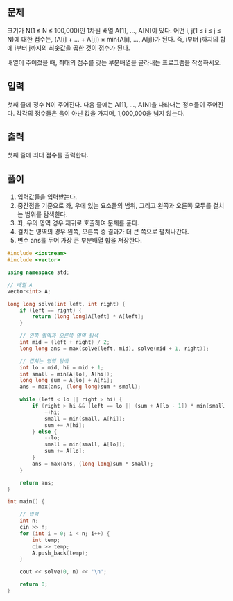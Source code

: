 ## 문제
크기가 N(1 ≤ N ≤ 100,000)인 1차원 배열 A[1], …, A[N]이 있다. 어떤 i, j(1 ≤ i ≤ j ≤ N)에 대한 점수는, (A[i] + … + A[j]) × min{A[i], …, A[j]}가 된다. 즉, i부터 j까지의 합에 i부터 j까지의 최솟값을 곱한 것이 점수가 된다.

배열이 주어졌을 때, 최대의 점수를 갖는 부분배열을 골라내는 프로그램을 작성하시오.

## 입력
첫째 줄에 정수 N이 주어진다. 다음 줄에는 A[1], …, A[N]을 나타내는 정수들이 주어진다. 각각의 정수들은 음이 아닌 값을 가지며, 1,000,000을 넘지 않는다.

## 출력
첫째 줄에 최대 점수를 출력한다.

## 풀이
1. 입력값들을 입력받는다.
2. 중간점을 기준으로 좌, 우에 있는 요소들의 범위, 그리고 왼쪽과 오른쪽 모두를 걸치는 범위를 탐색한다.
3. 좌, 우의 영역 경우 재귀로 호출하여 문제를 푼다.
4. 걸치는 영역의 경우 왼쪽, 오른쪽 중 결과가 더 큰 쪽으로 펼쳐나간다.
5. 변수 ans를 두어 가장 큰 부분배열 합을 저장한다.

```cpp
#include <iostream>
#include <vector>

using namespace std;

// 배열 A
vector<int> A;

long long solve(int left, int right) {
    if (left == right) {
        return (long long)A[left] * A[left];
    }

    // 왼쪽 영역과 오른쪽 영역 탐색
    int mid = (left + right) / 2;
    long long ans = max(solve(left, mid), solve(mid + 1, right));

    // 겹치는 영역 탐색
    int lo = mid, hi = mid + 1;
    int small = min(A[lo], A[hi]);
    long long sum = A[lo] + A[hi];
    ans = max(ans, (long long)sum * small);

    while (left < lo || right > hi) {
        if (right > hi && (left == lo || (sum + A[lo - 1]) * min(small, A[lo - 1]) < (sum + A[hi + 1]) * min(small, A[hi + 1]))) {
            ++hi;
            small = min(small, A[hi]);
            sum += A[hi];
        } else {
            --lo;
            small = min(small, A[lo]);
            sum += A[lo];
        }
        ans = max(ans, (long long)sum * small);
    }

    return ans;
}

int main() {

    // 입력
    int n;
    cin >> n;
    for (int i = 0; i < n; i++) {
        int temp;
        cin >> temp;
        A.push_back(temp);
    }

    cout << solve(0, n) << '\n';

    return 0;
}
```
